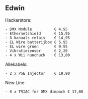 ## Edwin

Hackerstore:
````
- DMX Module          € 4,95
- Ethernetshield      € 15,95
- 8 kanaals relais    € 14,95
- EL Wire batterijbox € 5,95
- EL wire groen       € 9,95
- Vibratiesensor      € 2,20
- 4 x Wii nunchuck    € 13,00
````
Allekabels:
````
- 2 x PoE Injector    € 19,90
````
New Line
````
- 8 x TRIAC for DMX dimpack € 17,00
````
